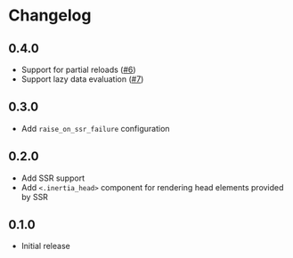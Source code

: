 # Changelog

## 0.4.0

- Support for partial reloads ([#6](https://github.com/svycal/inertia-phoenix/issues/6))
- Support lazy data evaluation ([#7](https://github.com/svycal/inertia-phoenix/issues/7))

## 0.3.0

- Add `raise_on_ssr_failure` configuration

## 0.2.0

- Add SSR support
- Add `<.inertia_head>` component for rendering head elements provided by SSR

## 0.1.0

- Initial release
